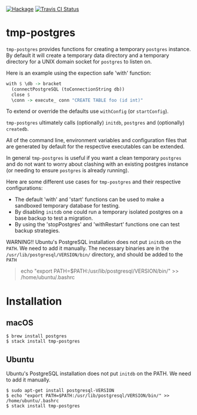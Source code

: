 [![Hackage](https://img.shields.io/hackage/v/tmp-postgres.svg?style=flat)](https://hackage.haskell.org/package/tmp-postgres)
[![Travis CI Status](https://travis-ci.org/jfischoff/tmp-postgres.svg?branch=master)](http://travis-ci.org/jfischoff/tmp-postgres)
# tmp-postgres

`tmp-postgres` provides functions for creating a temporary `postgres` instance.
By default it will create a temporary data directory and
a temporary directory for a UNIX domain socket for `postgres` to listen on.

Here is an example using the expection safe 'with' function:

```haskell
with $ \db -> bracket
  (connectPostgreSQL (toConnectionString db))
  close $
  \conn -> execute_ conn "CREATE TABLE foo (id int)"
```

To extend or override the defaults use `withConfig` (or `startConfig`).

`tmp-postgres` ultimately calls (optionally) `initdb`, `postgres` and
(optionally) `createdb`.

All of the command line, environment variables and configuration files
that are generated by default for the respective executables can be
extended.

In general `tmp-postgres` is useful if you want a clean temporary
`postgres` and do not want to worry about clashing with an existing
postgres instance (or needing to ensure `postgres` is already running).

Here are some different use cases for `tmp-postgres` and their respective
configurations:

* The default 'with' and 'start' functions can be used to make a sandboxed
temporary database for testing.
* By disabling `initdb` one could run a temporary
isolated postgres on a base backup to test a migration.
* By using the 'stopPostgres' and 'withRestart' functions one can test
backup strategies.

WARNING!!
Ubuntu's PostgreSQL installation does not put `initdb` on the `PATH`. We need to add it manually.
The necessary binaries are in the `/usr/lib/postgresql/VERSION/bin/` directory, and should be added to the `PATH`

 > echo "export PATH=$PATH:/usr/lib/postgresql/VERSION/bin/" >> /home/ubuntu/.bashrc

# Installation

## macOS
```
$ brew install postgres
$ stack install tmp-postgres
```

## Ubuntu

Ubuntu's PostgreSQL installation does not put `initdb` on the PATH. We need to add it manually.

```
$ sudo apt-get install postgresql-VERSION
$ echo "export PATH=$PATH:/usr/lib/postgresql/VERSION/bin/" >> /home/ubuntu/.bashrc
$ stack install tmp-postgres
```

